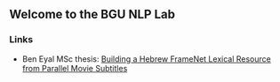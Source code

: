 ## Welcome to the BGU NLP Lab

### Links
* Ben Eyal MSc thesis: [Building a Hebrew FrameNet Lexical Resource from Parallel Movie Subtitles](https://github.com/bgunlp/srlviz)
